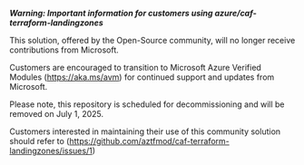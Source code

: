 ***Warning: Important information for customers using azure/caf-terraform-landingzones*** 

This solution, offered by the Open-Source community, will no longer receive contributions from Microsoft. 

Customers are encouraged to transition to Microsoft Azure Verified Modules (https://aka.ms/avm) for continued support and updates from Microsoft. 

Please note, this repository is scheduled for decommissioning and will be removed on July 1, 2025. 

Customers interested in maintaining their use of this community solution should refer to (https://github.com/aztfmod/caf-terraform-landingzones/issues/1)

